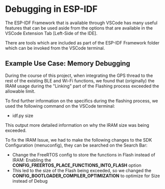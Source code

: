 # Debugging in ESP-IDF

The ESP-IDF Framework that is available through VSCode has many useful features that can be used
aside from the options that are available in the VSCode Extension Tab [Left-Side of the IDE].

There are tools which are included as part of the ESP-IDF Framework folder which can be invoked from
the VSCode terminal.

## Example Use Case: Memory Debugging

During the course of this project, when integrating the GPS thread to the rest of the existing BLE and Wi-Fi functions, 
we found that (originally) the IRAM usage during the "Linking" part of the Flashing process exceeded the allowable limit.

To find further information on the specifics during the flashing process, we used the following command on the VSCode terminal:
- idf.py size

This output more detailed information on why the IRAM size was being exceeded.

To fix the IRAM Issue, we had to make the following changes to the SDK Configuration (menuconfig), they can be searched on the Search Bar:

- Change the FreeRTOS config to store the functions in Flash instead of IRAM:  Enabling the **CONFIG_FREERTOS_PLACE_FUNCTIONS_INTO_FLASH** option
- This led to the size of the Flash being exceeded, so we changed the **CONFIG_BOOTLOADER_COMPILER_OPTIMIZATION** to optimize for Size instead of Debug